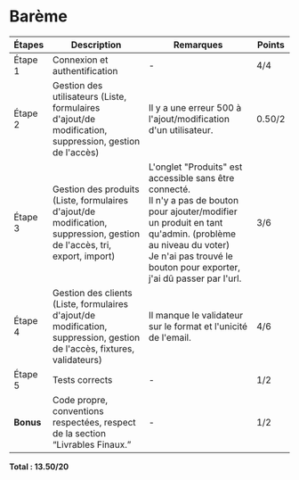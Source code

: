 # Barème

| Étapes  | Description                                                                                                             | Remarques                                                                                                                                                                                                                                    | Points |
|---------|-------------------------------------------------------------------------------------------------------------------------|----------------------------------------------------------------------------------------------------------------------------------------------------------------------------------------------------------------------------------------------|--------|
| Étape 1 | Connexion et authentification                                                                                           | -                                                                                                                                                                                                                                            | 4/4    |
| Étape 2 | Gestion des utilisateurs (Liste, formulaires d'ajout/de modification, suppression, gestion de l'accès)                  | Il y a une erreur 500 à l'ajout/modification d'un utilisateur.                                                                                                                                                                               | 0.50/2 |
| Étape 3 | Gestion des produits (Liste, formulaires d'ajout/de modification, suppression, gestion de l'accès, tri, export, import) | L'onglet "Produits" est accessible sans être connecté.<br/>Il n'y a pas de bouton pour ajouter/modifier un produit en tant qu'admin. (problème au niveau du voter)<br/>Je n'ai pas trouvé le bouton pour exporter, j'ai dû passer par l'url. | 3/6    |
| Étape 4 | Gestion des clients (Liste, formulaires d'ajout/de modification, suppression, gestion de l'accès, fixtures, validateurs) | Il manque le validateur sur le format et l'unicité de l'email.                                                                                                                                                                               | 4/6    |
| Étape 5 | Tests corrects                                                                                                          | -                                                                                                                                                                                                                                            | 1/2    |
| **Bonus** | Code propre, conventions respectées, respect de la section “Livrables Finaux.”                   | -                                                                                                                                                                                                                                            | 1/2    |

**Total : 13.50/20**
